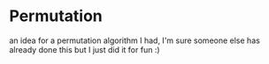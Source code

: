 # Permutation
an idea for a permutation algorithm I had, I'm sure someone else has already done this but I just did it for fun :)
